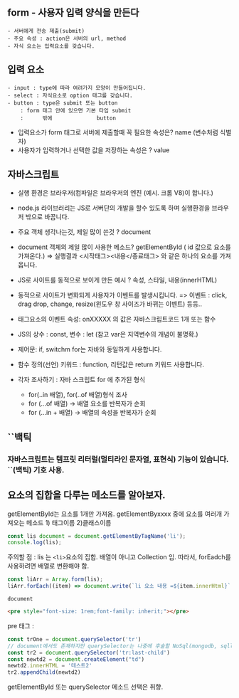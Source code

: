 ## form - 사용자 입력 양식을 만든다
	- 서버에게 전송 제출(submit)
	- 주요 속성 : action은 서버의 url, method
	- 자식 요소는 입력요소를 갖습니다.

## 입력 요소
	- input : type에 따라 여려가지 모양이 만들어집니다.
	- select : 자식요소로 option 태그를 갖습니다.
	- button : type은 submit 또는 button
		: form 태그 안에 있으면 기본 타입 submit
		: 	   밖에		       button


- 입력요소가 form 태그로 서버에 제출할때 꼭 필요한 속성은? name (변수처럼 식별자)
- 사용자가 입력하거나 선택한 값을 저장하는 속성은 ? value


## 자바스크립트
- 실행 환경은 브라우저(컴파일은 브라우저의 엔진 (예시. 크롬 V8)이 합니다.)
- node.js 라이브러리는 JS로 서버단의 개발을 할수 있도록 하며 실행환경을 브라우저 밖으로 바꿉니다.
- 주요 객체 생각나는것, 제일 많이 쓴것 ? document
- document 객체의 제일 많이 사용한 메소드? getElementById ( id 값으로 요소를 가져온다.)
	=> 실행결과 <시작태그><내용</종료태그> 와 같은 하나의 요소를 가져옵니다.
- JS로 사이트를 동적으로 보이게 만든 예시 ? 속성, 스타일, 내용(innerHTML)
- 동적으로 사이트가 변화되게 사용자가 이벤트를 발생시킵니다.
	=> 이벤트 : click, drag drop, change, resize(윈도우 창 사이즈가 바뀌는 이벤트) 등등..
- 태그요소의 이벤트 속성: onXXXXX 의 값은 자바스크립트코드 1개 또는 함수
- JS의 상수 : const, 변수 : let (참고 var은 지역변수의 개념이 불명확.)
- 제어문: if, switchm for는 자바와 동일하게 사용합니다.

- 함수 정의(선언) 키워드 : function, 리턴값은 return 키워드 사용합니다.

- 각자 조사하기 : 자바 스크립트 for 에 추가된 형식
    - for(..in 배열), for(..of 배열)형식 조사
    - for (...of 배열) -> 배열 요소를 반복자가 순회
    - for (...in + 배열) -> 배열의 속성을 반복자가 순회
## ``백틱
### 자바스크립트는 템프릿 리터럴(멀티라인 문자열, 표현식) 기능이 있습니다. ``(백틱) 기호 사용.
## 요소의 집합을 다루는 메소드를 알아보자. 
 getElementById는 요소를 1개만 가져옴.
 getElementByxxxx 중에 요소를 여러개 가져오는 메소드 1) 태그이름 2)클래스이름
 ```javascript
 const lis document = document.getElementByTagName('li');
 console.log(lis);
 ```
 주의할 점 : lis 는 `<li>`요소의 집합. 배열이 아니고 Collection 임. 따라서, forEadch를 사용하려면 배열로 변환해야 함.<br>
```javascript
const liArr = Array.form(lis);
liArr.forEach((item) => document.write(`li 요소 내용 =${item.innerHtml}`))
```
    document
```html
<pre style="font-size: 1rem;font-family: inherit;"></pre>
```

pre 태그 : 

```javascript
const trOne = document.querySelector('tr')
// document에서도 존재하지만 querySelector는 나중에 후술할 NoSql(mongodb, sqllite 등) 에서도 쿼리를 조회하는 용도로 사용됨
const tr2 = document.querySelector('tr:last-child')
const newtd2 = document.createElement("td")
newtd2.innerHTML = '테스트2'
tr2.appendChild(newtd2)
```
getElementById 또는 querySelector 메소드 선택은 취향.